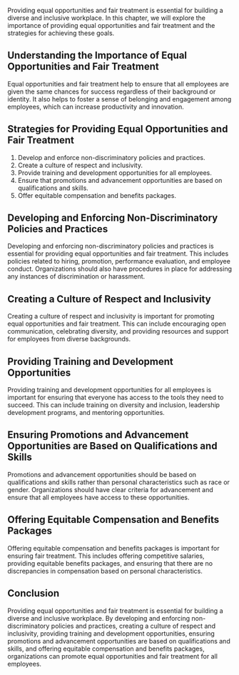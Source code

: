 
Providing equal opportunities and fair treatment is essential for building a diverse and inclusive workplace. In this chapter, we will explore the importance of providing equal opportunities and fair treatment and the strategies for achieving these goals.

Understanding the Importance of Equal Opportunities and Fair Treatment
----------------------------------------------------------------------

Equal opportunities and fair treatment help to ensure that all employees are given the same chances for success regardless of their background or identity. It also helps to foster a sense of belonging and engagement among employees, which can increase productivity and innovation.

Strategies for Providing Equal Opportunities and Fair Treatment
---------------------------------------------------------------

1. Develop and enforce non-discriminatory policies and practices.
2. Create a culture of respect and inclusivity.
3. Provide training and development opportunities for all employees.
4. Ensure that promotions and advancement opportunities are based on qualifications and skills.
5. Offer equitable compensation and benefits packages.

Developing and Enforcing Non-Discriminatory Policies and Practices
------------------------------------------------------------------

Developing and enforcing non-discriminatory policies and practices is essential for providing equal opportunities and fair treatment. This includes policies related to hiring, promotion, performance evaluation, and employee conduct. Organizations should also have procedures in place for addressing any instances of discrimination or harassment.

Creating a Culture of Respect and Inclusivity
---------------------------------------------

Creating a culture of respect and inclusivity is important for promoting equal opportunities and fair treatment. This can include encouraging open communication, celebrating diversity, and providing resources and support for employees from diverse backgrounds.

Providing Training and Development Opportunities
------------------------------------------------

Providing training and development opportunities for all employees is important for ensuring that everyone has access to the tools they need to succeed. This can include training on diversity and inclusion, leadership development programs, and mentoring opportunities.

Ensuring Promotions and Advancement Opportunities are Based on Qualifications and Skills
----------------------------------------------------------------------------------------

Promotions and advancement opportunities should be based on qualifications and skills rather than personal characteristics such as race or gender. Organizations should have clear criteria for advancement and ensure that all employees have access to these opportunities.

Offering Equitable Compensation and Benefits Packages
-----------------------------------------------------

Offering equitable compensation and benefits packages is important for ensuring fair treatment. This includes offering competitive salaries, providing equitable benefits packages, and ensuring that there are no discrepancies in compensation based on personal characteristics.

Conclusion
----------

Providing equal opportunities and fair treatment is essential for building a diverse and inclusive workplace. By developing and enforcing non-discriminatory policies and practices, creating a culture of respect and inclusivity, providing training and development opportunities, ensuring promotions and advancement opportunities are based on qualifications and skills, and offering equitable compensation and benefits packages, organizations can promote equal opportunities and fair treatment for all employees.

